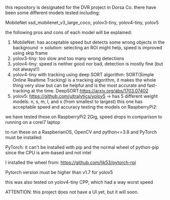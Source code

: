 this repository is designated for the DVR project in Dorsa Co. there have been some different models tested including:

MobileNet ssd_mobilenet_v3_large_coco, yolov3-tiny, yolov4-tiny, yolov5

the following pros and cons of each model will be explained:
1.	MobileNet: has acceptable speed but detects some wrong objects in the background -> solution: selecting an ROI might help, speed is improved using skip frame
2.	yolov3-tiny: too slow and too many wrong detections
3.	yolov4-tiny: speed is neither good nor bad, detection is mostly fine (but not always!!)
4.	yolov4-tiny with tracking using deep SORT algorithm: SORT(Simple Online Realtime Tracking) is a tracking algorithm, it makes the whole thing very slow but can be helpful and is the most accurate and fast-tracking at the time. DeepSORT:https://arxiv.org/abs/1703.07402
5.	yolov5: https://github.com/ultralytics/yolov5 -> has 5 different weight models: n, s, m, l, and x (from smallest to largest) this one has acceptable speed and accuracy
testing the models on RaspberryPi2:

we have tested these on RaspberryPi2 2Gig, speed drops in comparison to running on a corei7 laptop

to run these on a RaspberianOS, OpenCV and python<=3.8 and PyTorch must be installed:

PyTorch: it can't be installed with pip and the normal wheel of python-pip since the CPU is arm-based and not intel

I installed the wheel from: https://github.com/ljk53/pytorch-rpi

Pytorch version must be higher than v1.7 for yolov5

this was also tested on yolov4-tiny CPP, which had a way worst speed

ATTENTION: this project does not have a UI yet, but it will soon.

